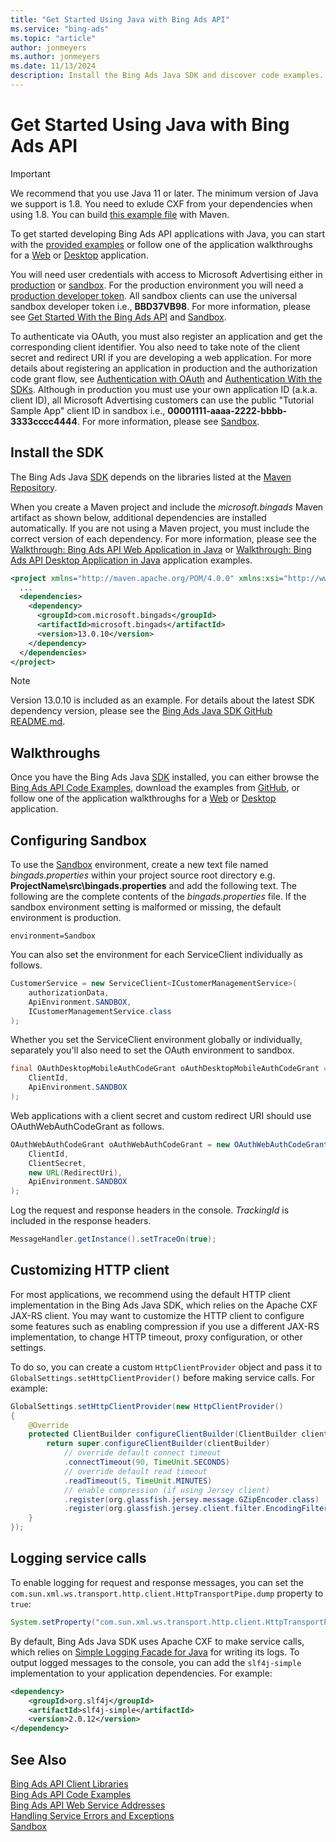 ```yaml
---
title: "Get Started Using Java with Bing Ads API"
ms.service: "bing-ads"
ms.topic: "article"
author: jonmeyers
ms.author: jonmeyers
ms.date: 11/13/2024
description: Install the Bing Ads Java SDK and discover code examples.
---
```

# Get Started Using Java with Bing Ads API
> [!IMPORTANT]
> We recommend that you use Java 11 or later. The minimum version of Java we support is 1.8. You need to exlude CXF from your dependencies when using 1.8. You can build [this example file](https://github.com/BingAds/BingAds-Java-SDK/blob/main/examples/BingAdsDesktopApp/pom_for_java1.8.xml) with Maven.

To get started developing Bing Ads API applications with Java, you can start with the [provided examples](code-examples.md) or follow one of the application walkthroughs for a [Web](walkthrough-web-application-java.md) or [Desktop](walkthrough-desktop-application-java.md) application. 

You will need user credentials with access to Microsoft Advertising either in [production](https://ads.microsoft.com/) or [sandbox](https://secure.sandbox.bingads.microsoft.com/Auth?EnvContext=Sandbox). For the production environment you will need a [production developer token](get-started.md#get-developer-token). All sandbox clients can use the universal sandbox developer token i.e., **BBD37VB98**. For more information, please see [Get Started With the Bing Ads API](get-started.md) and [Sandbox](sandbox.md#access).  

To authenticate via OAuth, you must also register an application and get the corresponding client identifier. You also need to take note of the client secret and redirect URI if you are developing a web application. For more details about registering an application in production and the authorization code grant flow, see [Authentication with OAuth](authentication-oauth.md) and [Authentication With the SDKs](sdk-authentication.md#oauth). Although in production you must use your own application ID (a.k.a. client ID), all Microsoft Advertising customers can use the public "Tutorial Sample App" client ID in sandbox i.e., **00001111-aaaa-2222-bbbb-3333cccc4444**. For more information, please see [Sandbox](sandbox.md#access). 

## <a name="installation"></a>Install the SDK
The Bing Ads Java [SDK](client-libraries.md) depends on the libraries listed at the [Maven Repository](https://mvnrepository.com/artifact/com.microsoft.bingads/microsoft.bingads/).

When you create a Maven project and include the *microsoft.bingads* Maven artifact as shown below, additional dependencies are installed automatically. If you are not using a Maven project, you must include the correct version of each dependency. For more information, please see the [Walkthrough: Bing Ads API Web Application in Java](walkthrough-web-application-java.md) or [Walkthrough: Bing Ads API Desktop Application in Java](walkthrough-desktop-application-java.md) application examples.

```xml
<project xmlns="http://maven.apache.org/POM/4.0.0" xmlns:xsi="http://www.w3.org/2001/XMLSchema-instance" xsi:schemaLocation="http://maven.apache.org/POM/4.0.0 http://maven.apache.org/xsd/maven-4.0.0.xsd">
  ...
  <dependencies>
    <dependency>
      <groupId>com.microsoft.bingads</groupId>
      <artifactId>microsoft.bingads</artifactId>
      <version>13.0.10</version>
    </dependency>
  </dependencies>
</project>
```
> [!NOTE]
> Version 13.0.10 is included as an example. For details about the latest SDK dependency version, please see the [Bing Ads Java SDK GitHub README.md](https://github.com/BingAds/BingAds-Java-SDK).

## <a name="walkthrough"></a>Walkthroughs
Once you have the Bing Ads Java [SDK](client-libraries.md) installed, you can either browse the [Bing Ads API Code Examples](code-examples.md), download the examples from [GitHub](https://github.com/BingAds/BingAds-Java-SDK/tree/main/examples), or follow one of the application walkthroughs for a [Web](walkthrough-web-application-java.md) or [Desktop](walkthrough-desktop-application-java.md) application.


## <a name="sandbox"></a>Configuring Sandbox
To use the [Sandbox](sandbox.md) environment, create a new text file named *bingads.properties* within your project source root directory e.g. **ProjectName\src\bingads.properties** and add the following text. The following are the complete contents of the *bingads.properties* file. If the sandbox environment setting is malformed or missing, the default environment is production.

```no-highlight
environment=Sandbox
```

You can also set the environment for each ServiceClient individually as follows.

```java
CustomerService = new ServiceClient<ICustomerManagementService>(
    authorizationData,
    ApiEnvironment.SANDBOX,
    ICustomerManagementService.class
);
```

Whether you set the ServiceClient environment globally or individually, separately you'll also need to set the OAuth environment to sandbox.

```java
final OAuthDesktopMobileAuthCodeGrant oAuthDesktopMobileAuthCodeGrant = new OAuthDesktopMobileAuthCodeGrant(
    ClientId, 
    ApiEnvironment.SANDBOX
);
```

Web applications with a client secret and custom redirect URI should use OAuthWebAuthCodeGrant as follows. 

```java
OAuthWebAuthCodeGrant oAuthWebAuthCodeGrant = new OAuthWebAuthCodeGrant(
    ClientId, 
    ClientSecret, 
    new URL(RedirectUri),
    ApiEnvironment.SANDBOX
);
```

Log the request and response headers in the console. *TrackingId* is included in the response headers.

```java
MessageHandler.getInstance().setTraceOn(true);
```

## <a name="customizing-http-client"></a>Customizing HTTP client

For most applications, we recommend using the default HTTP client implementation in the Bing Ads Java SDK, which relies on the Apache CXF JAX-RS client. You may want to customize the HTTP client to configure some features such as enabling compression if you use a different JAX-RS implementation, to change HTTP timeout, proxy configuration, or other settings.

To do so, you can create a custom `HttpClientProvider` object and pass it to `GlobalSettings.setHttpClientProvider()` before making service calls. For example:

```java
GlobalSettings.setHttpClientProvider(new HttpClientProvider() 
{ 
    @Override 
    protected ClientBuilder configureClientBuilder(ClientBuilder clientBuilder) { 
        return super.configureClientBuilder(clientBuilder) 
            // override default connect timeout 
            .connectTimeout(90, TimeUnit.SECONDS)
            // override default read timeout
            .readTimeout(5, TimeUnit.MINUTES) 
            // enable compression (if using Jersey client)
            .register(org.glassfish.jersey.message.GZipEncoder.class)
            .register(org.glassfish.jersey.client.filter.EncodingFilter.class);
    }
}); 
```

## <a name="logging-service-calls"></a>Logging service calls

To enable logging for request and response messages, you can set the `com.sun.xml.ws.transport.http.client.HttpTransportPipe.dump` property to `true`:

```java
System.setProperty("com.sun.xml.ws.transport.http.client.HttpTransportPipe.dump", "true");
```

By default, Bing Ads Java SDK uses Apache CXF to make service calls, which relies on [Simple Logging Facade for Java](https://slf4j.org/) for writing its logs. To output logged messages to the console, you can add the `slf4j-simple` implementation to your application dependencies. For example:

```xml
<dependency> 
    <groupId>org.slf4j</groupId> 
    <artifactId>slf4j-simple</artifactId> 
    <version>2.0.12</version> 
</dependency> 
```

## See Also
[Bing Ads API Client Libraries](client-libraries.md)    
[Bing Ads API Code Examples](code-examples.md)    
[Bing Ads API Web Service Addresses](web-service-addresses.md)  
[Handling Service Errors and Exceptions](handle-service-errors-exceptions.md)  
[Sandbox](sandbox.md)  

